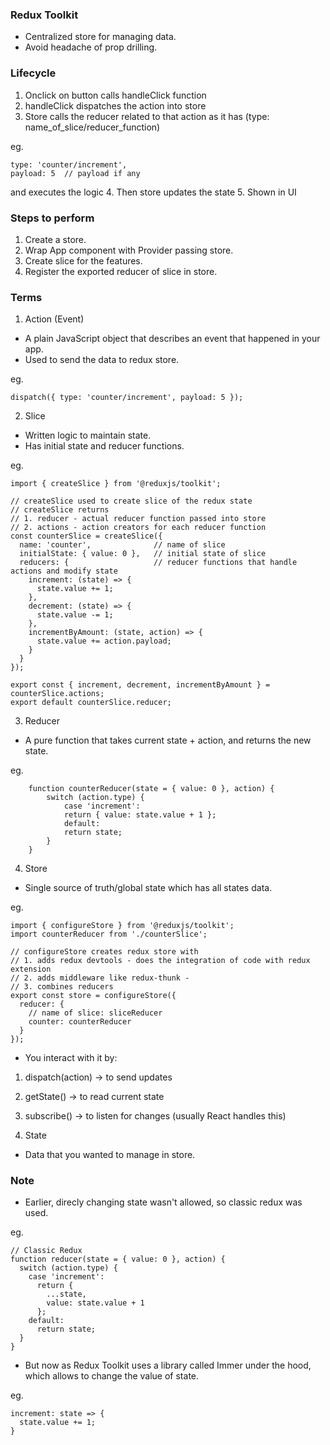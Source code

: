 ### Redux Toolkit
- Centralized store for managing data.
- Avoid headache of prop drilling.

### Lifecycle

1. Onclick on button calls handleClick function
2. handleClick dispatches the action into store
3. Store calls the reducer related to that action as it has (type: name_of_slice/reducer_function)

eg.
```
type: 'counter/increment',
payload: 5  // payload if any
```

and executes the logic
4. Then store updates the state
5. Shown in UI

### Steps to perform

1. Create a store.
2. Wrap App component with Provider passing store.
3. Create slice for the features.
4. Register the exported reducer of slice in store.

### Terms

1. Action (Event)
- A plain JavaScript object that describes an event that happened in your app.
- Used to send the data to redux store.

eg.
```
dispatch({ type: 'counter/increment', payload: 5 });
```

2. Slice
- Written logic to maintain state.
- Has initial state and reducer functions.

eg.
```
import { createSlice } from '@reduxjs/toolkit';

// createSlice used to create slice of the redux state
// createSlice returns 
// 1. reducer - actual reducer function passed into store
// 2. actions - action creators for each reducer function
const counterSlice = createSlice({
  name: 'counter',              // name of slice
  initialState: { value: 0 },   // initial state of slice
  reducers: {                   // reducer functions that handle actions and modify state
    increment: (state) => {
      state.value += 1; 
    },
    decrement: (state) => {
      state.value -= 1;
    },
    incrementByAmount: (state, action) => {
      state.value += action.payload;
    }
  }
});

export const { increment, decrement, incrementByAmount } = counterSlice.actions;
export default counterSlice.reducer;
```

3. Reducer
- A pure function that takes current state + action, and returns the new state.

eg.
```
    function counterReducer(state = { value: 0 }, action) {
        switch (action.type) {
            case 'increment':
            return { value: state.value + 1 };
            default:
            return state;
        }
    }
```

4. Store
- Single source of truth/global state which has all states data.

eg.
```
import { configureStore } from '@reduxjs/toolkit';
import counterReducer from './counterSlice';

// configureStore creates redux store with 
// 1. adds redux devtools - does the integration of code with redux extension
// 2. adds middleware like redux-thunk - 
// 3. combines reducers
export const store = configureStore({
  reducer: {
    // name of slice: sliceReducer
    counter: counterReducer
  }
});
```

- You interact with it by:
1. dispatch(action) → to send updates
2. getState() → to read current state
3. subscribe() → to listen for changes (usually React handles this)

5. State
- Data that you wanted to manage in store.

### Note
- Earlier, direcly changing state wasn't allowed, so classic redux was used.

eg.
```
// Classic Redux
function reducer(state = { value: 0 }, action) {
  switch (action.type) {
    case 'increment':
      return {
        ...state,
        value: state.value + 1
      };
    default:
      return state;
  }
}

```

- But now as Redux Toolkit uses a library called Immer under the hood, which allows to change the value of state.

eg.
```
increment: state => {
  state.value += 1;
}
```

